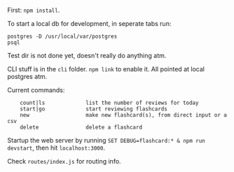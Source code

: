 First: `npm install`.

To start a local db for development, in seperate tabs run:
```
postgres -D /usr/local/var/postgres
psql
```

Test dir is not done yet, doesn't really do anything atm.

CLI stuff is in the `cli` folder. `npm link` to enable it. All pointed at local postgres atm.

Current commands: 
```
    count|ls             list the number of reviews for today
    start|go             start reviewing flashcards
    new                  make new flashcard(s), from direct input or a csv
    delete               delete a flashcard
```

Startup the web server by running `SET DEBUG=flashcard:* & npm run devstart`, then hit `localhost:3000`.

Check `routes/index.js` for routing info.